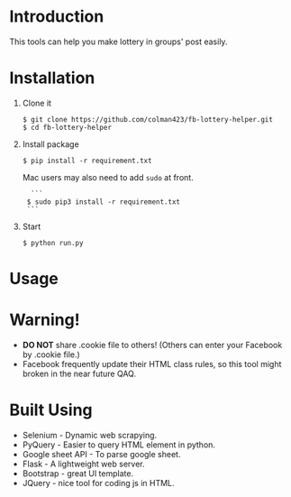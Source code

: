 # Introduction
This tools can help you make lottery in groups' post easily.

# Installation
1.  Clone it
    ```
    $ git clone https://github.com/colman423/fb-lottery-helper.git
    $ cd fb-lottery-helper
    ```
2. Install package
    ```
    $ pip install -r requirement.txt
    ```
    Mac users may also need to add `sudo` at front.
    
         ```
        $ sudo pip3 install -r requirement.txt
        ```   
3. Start
    ```
    $ python run.py
    ```

# Usage

#


# Warning!
- **DO NOT** share .cookie file to others!
(Others can enter your Facebook by .cookie file.)
- Facebook frequently update their HTML class rules, 
so this tool might broken in the near future QAQ.

# Built Using
- Selenium - Dynamic web scrapying.
- PyQuery - Easier to query HTML element in python.
- Google sheet API - To parse google sheet.
- Flask - A lightweight web server.
- Bootstrap - great UI template.
- JQuery - nice tool for coding js in HTML.

